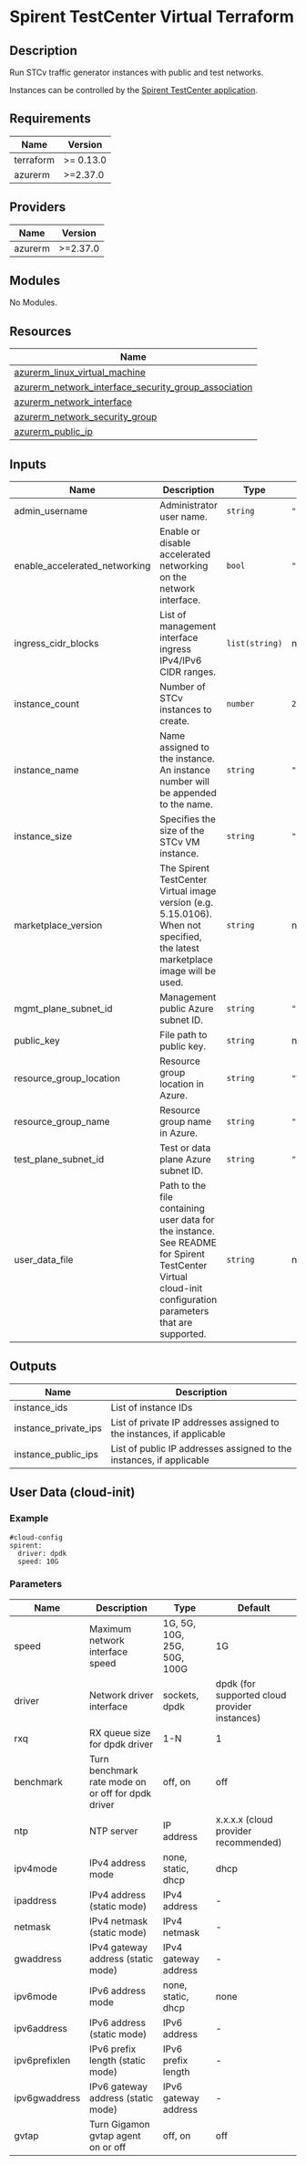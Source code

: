 # Spirent TestCenter Virtual Terraform

## Description
Run STCv traffic generator instances with public and test networks.

Instances can be controlled by the [Spirent TestCenter application](https://github.com/Spirent-terraform-Modules/terraform-azurerm-stc-gui).

<!-- BEGINNING OF PRE-COMMIT-TERRAFORM DOCS HOOK -->
## Requirements

| Name | Version |
|------|---------|
| terraform | >= 0.13.0 |
| azurerm | >=2.37.0 |

## Providers

| Name | Version |
|------|---------|
| azurerm | >=2.37.0 |

## Modules

No Modules.

## Resources

| Name |
|------|
| [azurerm_linux_virtual_machine](https://registry.terraform.io/providers/hashicorp/azurerm/>=2.37.0/docs/resources/linux_virtual_machine) |
| [azurerm_network_interface_security_group_association](https://registry.terraform.io/providers/hashicorp/azurerm/>=2.37.0/docs/resources/network_interface_security_group_association) |
| [azurerm_network_interface](https://registry.terraform.io/providers/hashicorp/azurerm/>=2.37.0/docs/resources/network_interface) |
| [azurerm_network_security_group](https://registry.terraform.io/providers/hashicorp/azurerm/>=2.37.0/docs/resources/network_security_group) |
| [azurerm_public_ip](https://registry.terraform.io/providers/hashicorp/azurerm/>=2.37.0/docs/resources/public_ip) |

## Inputs

| Name | Description | Type | Default | Required |
|------|-------------|------|---------|:--------:|
| admin\_username | Administrator user name. | `string` | `"azureuser"` | no |
| enable\_accelerated\_networking | Enable or disable accelerated networking on the network interface. | `bool` | `"true"` | no |
| ingress\_cidr\_blocks | List of management interface ingress IPv4/IPv6 CIDR ranges. | `list(string)` | n/a | yes |
| instance\_count | Number of STCv instances to create. | `number` | `2` | no |
| instance\_name | Name assigned to the instance.  An instance number will be appended to the name. | `string` | `"stcv"` | no |
| instance\_size | Specifies the size of the STCv VM instance. | `string` | `"Standard_DS3_v2"` | no |
| marketplace\_version | The Spirent TestCenter Virtual image version (e.g. 5.15.0106). When not specified, the latest marketplace image will be used. | `string` | n/a | yes |
| mgmt\_plane\_subnet\_id | Management public Azure subnet ID. | `string` | `""` | no |
| public\_key | File path to public key. | `string` | n/a | yes |
| resource\_group\_location | Resource group location in Azure. | `string` | `"West US"` | no |
| resource\_group\_name | Resource group name in Azure. | `string` | `"default"` | no |
| test\_plane\_subnet\_id | Test or data plane Azure subnet ID. | `string` | `""` | no |
| user\_data\_file | Path to the file containing user data for the instance. See README for Spirent TestCenter Virtual cloud-init configuration parameters that are supported. | `string` | n/a | yes |

## Outputs

| Name | Description |
|------|-------------|
| instance\_ids | List of instance IDs |
| instance\_private\_ips | List of private IP addresses assigned to the instances, if applicable |
| instance\_public\_ips | List of public IP addresses assigned to the instances, if applicable |
<!-- END OF PRE-COMMIT-TERRAFORM DOCS HOOK -->

## User Data (cloud-init)

### Example
```
#cloud-config
spirent:
  driver: dpdk
  speed: 10G
```
### Parameters

| Name | Description |  Type | Default
|------|-------------|-------------|-------------
| speed | Maximum network interface speed | 1G, 5G, 10G, 25G, 50G, 100G | 1G
| driver | Network driver interface | sockets, dpdk | dpdk (for supported cloud provider instances)
| rxq | RX queue size for dpdk driver | 1-N | 1
| benchmark | Turn benchmark rate mode on or off for dpdk driver| off, on | off
| ntp | NTP server | IP address | x.x.x.x (cloud provider recommended)
| ipv4mode | IPv4 address mode | none, static, dhcp | dhcp
| ipaddress | IPv4 address (static mode) | IPv4 address | -
| netmask | IPv4 netmask (static mode) | IPv4 netmask | -
| gwaddress | IPv4 gateway address (static mode) | IPv4 gateway address | -
| ipv6mode | IPv6 address mode | none, static, dhcp | none
| ipv6address | IPv6 address (static mode) | IPv6 address | -
| ipv6prefixlen | IPv6 prefix length (static mode) | IPv6 prefix length | -
| ipv6gwaddress | IPv6 gateway address (static mode) | IPv6 gateway address | -
| gvtap | Turn Gigamon gvtap agent on or off| off, on | off
